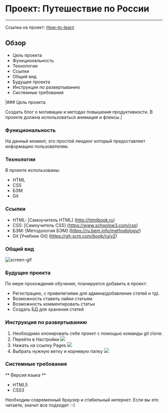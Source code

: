 # Проект: Путешествие по России
---
Ссылка на проект: [How-to-learn](https://alexeynewdeveloper.github.io/gh-pages-how_to_learn/index.html "Сайт How-to-learn")

## Обзор

- Цель проекта
- Функциональность
- Технологии
- Ссылки
- Общий вид
- Будущее проекта
- Инструкция по развертыванию
- Системные требования

|### Цель проекта

Создать блог о мотивации и методах повышения продуктивности. В проекте должна использоваться анимация и флексы.|

### Функциональность

На данный момент, это простой лендинг который предоставляет информацию пользователям. 

### Технологии

В проекте использованы: 
+ HTML
+ CSS
+ БЭМ
+ Git

### Ссылки

+ HTML: [Самоучитель HTML] (http://htmlbook.ru)
+ CSS: [Самоучитель CSS] (https://www.schoolsw3.com/css)
+ БЭМ: [Методология БЭМ] (https://ru.bem.info/methodology/)
+ Git [Учебник Git] (https://git-scm.com/book/ru/v2)


### Общий вид

![screen-gif](./how-to-learn-gif.gif)


### Будущее проекта

По мере прохождения обучения, планируется добавить в проект:
+ Регистрацию, с привелегиями для админа(добавление статей и тд).
+ Возможность ставить лайки статьям
+ Возможность комментировать статьи
+ Создать БД для хранения статей

### Инструкция по развертыванию

1. Необходимо клонировать себе проект с помощью команды git clone.
2. Перейти в Настройки 
   ![](https://github.com/AlexeyNewDeveloper/IMGs/blob/main/Deploy_%D0%BD%D0%B0_%D0%93%D0%A5_pages/SettingsGH.png)
3. Нажать на ссылку Pages
   ![](https://github.com/AlexeyNewDeveloper/IMGs/blob/main/Deploy_%D0%BD%D0%B0_%D0%93%D0%A5_pages/LinkToPages.png)
4. Выбрать нужную ветку и корневую папку
   ![](https://github.com/AlexeyNewDeveloper/IMGs/blob/main/Deploy_%D0%BD%D0%B0_%D0%93%D0%A5_pages/SelectBranch.png)
   
### Системные требования

  ** Версия языка **
  + HTML5
  + CSS3

Необходим современный браузер и стабильный интернет. Если вы это читаете, значит все подходит :-)

